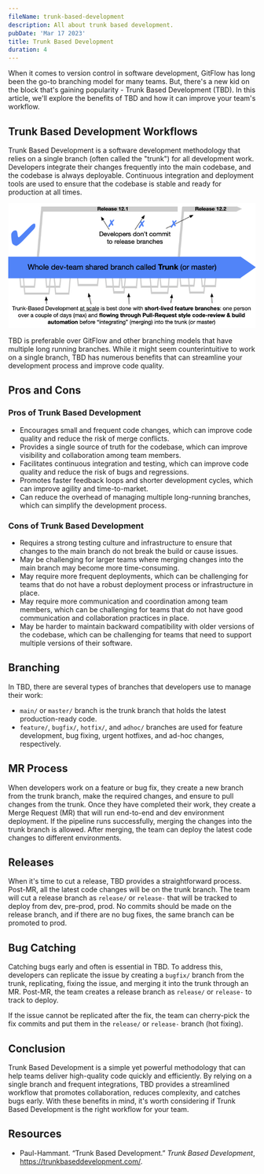 ```yaml
---
fileName: trunk-based-development
description: All about trunk based development.
pubDate: 'Mar 17 2023'
title: Trunk Based Development
duration: 4
---
```


When it comes to version control in software development, GitFlow has long been the go-to branching model for many teams. But, there's a new kid on the block that's gaining popularity - Trunk Based Development (TBD). In this article, we'll explore the benefits of TBD and how it can improve your team's workflow.

## Trunk Based Development Workflows

Trunk Based Development is a software development methodology that relies on a single branch (often called the "trunk") for all development work. Developers integrate their changes frequently into the main codebase, and the codebase is always deployable. Continuous integration and deployment tools are used to ensure that the codebase is stable and ready for production at all times.

![trunk based development flow](../../../public/trunk-based-development/trunk1c.png)

TBD is preferable over GitFlow and other branching models that have multiple long running branches. While it might seem counterintuitive to work on a single branch, TBD has numerous benefits that can streamline your development process and improve code quality.

## Pros and Cons

### Pros of Trunk Based Development

- Encourages small and frequent code changes, which can improve code quality and reduce the risk of merge conflicts.
- Provides a single source of truth for the codebase, which can improve visibility and collaboration among team members.
- Facilitates continuous integration and testing, which can improve code quality and reduce the risk of bugs and regressions.
- Promotes faster feedback loops and shorter development cycles, which can improve agility and time-to-market.
- Can reduce the overhead of managing multiple long-running branches, which can simplify the development process.

### Cons of Trunk Based Development

- Requires a strong testing culture and infrastructure to ensure that changes to the main branch do not break the build or cause issues.
- May be challenging for larger teams where merging changes into the main branch may become more time-consuming.
- May require more frequent deployments, which can be challenging for teams that do not have a robust deployment process or infrastructure in place.
- May require more communication and coordination among team members, which can be challenging for teams that do not have good communication and collaboration practices in place.
- May be harder to maintain backward compatibility with older versions of the codebase, which can be challenging for teams that need to support multiple versions of their software.

## Branching

In TBD, there are several types of branches that developers use to manage their work:

- `main/` or `master/` branch is the trunk branch that holds the latest production-ready code.
- `feature/`, `bugfix/`, `hotfix/`, and `adhoc/` branches are used for feature development, bug fixing, urgent hotfixes, and ad-hoc changes, respectively.

## MR Process

When developers work on a feature or bug fix, they create a new branch from the trunk branch, make the required changes, and ensure to pull changes from the trunk. Once they have completed their work, they create a Merge Request (MR) that will run end-to-end and dev environment deployment. If the pipeline runs successfully, merging the changes into the trunk branch is allowed. After merging, the team can deploy the latest code changes to different environments.

## Releases

When it's time to cut a release, TBD provides a straightforward process. Post-MR, all the latest code changes will be on the trunk branch. The team will cut a release branch as `release/` or `release-` that will be tracked to deploy from dev, pre-prod, prod. No commits should be made on the release branch, and if there are no bug fixes, the same branch can be promoted to prod.

## Bug Catching

Catching bugs early and often is essential in TBD. To address this, developers can replicate the issue by creating a `bugfix/` branch from the trunk, replicating, fixing the issue, and merging it into the trunk through an MR. Post-MR, the team creates a release branch as `release/` or `release-` to track to deploy.

If the issue cannot be replicated after the fix, the team can cherry-pick the fix commits and put them in the `release/` or `release-` branch (hot fixing).

## Conclusion

Trunk Based Development is a simple yet powerful methodology that can help teams deliver high-quality code quickly and efficiently. By relying on a single branch and frequent integrations, TBD provides a streamlined workflow that promotes collaboration, reduces complexity, and catches bugs early. With these benefits in mind, it's worth considering if Trunk Based Development is the right workflow for your team.

## Resources

- Paul-Hammant. “Trunk Based Development.” *Trunk Based Development*, https://trunkbaseddevelopment.com/.